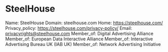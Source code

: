 
# SteelHouse

Name: SteelHouse
Domain: steelhouse.com
Home: https://steelhouse.com/
Privacy_policy: https://steelhouse.com/privacy-policy/
Email: privacyrights@steelhouse.com
Member_of: Digital Advertising Alliance
Member_of: European Data Interactive Alliance
Member_of: Interactive Advertising Bureau UK (IAB UK)
Member_of: Network Advertising Initiative
